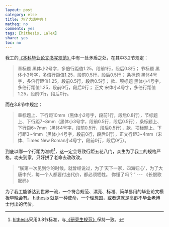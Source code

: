 ```yaml
---
layout: post
category: else
title: 为了大唐中兴！
matheq: no
comments: yes
tags: [hithesis, LaTeX]
share: yes
toc: no
---
```

我工的[《本科毕业论文书写规范》](http://jwc.hit.edu.cn/2566/list.htm)中有一处矛盾之处，在其中3.2节规定：

> 章标题        黑体小2号字，多倍行距值1.25，段前1行，段后0.8行；
> 节标题        黑体小3号字，多倍行距值1.25，段前0.5行，段后0.5行；
> 条标题        黑体4号字，多倍行距值1.25，段前0.5行，段后0.5行；
> 款、项标题    黑体小4号字，多倍行距值1.25，段前0行，段后0行；
> 正文          宋体小4号字，多倍行距值1.25，段前0行，段后0行。

而在3.8节中规定：

> 章标题上、下行距10mm（黑体小2号字，段前1行，段后0.8行），节标题上、下行距7~8mm（黑体小3号字，段前0.5行，段后0.5行），条标题上、下行距6~7mm（黑体4号字，段前0.5行，段后0.5行），款、项标题上、下行距3~4mm（黑体小4号字，段前0行，段后0行），正文行距3~4mm（宋体、Times
> New Roman小4号字，段前0行，段后0行）。

到底以哪一个行距为准呢[^lineheight]，这一定会导致行距五花八门，众生为了我工的规格严格，功夫到家，只好拼了老命去改改改。

> “朕第一次见到你的时候，就曾经说过，为了‘天下一家，四海归心’，为了大唐中兴，每一个人都要付出代价，都必须牺牲。
> 你懂了吗？”  --- 《长恨歌密码》

为了我工能够达到世界一流，一个符合规范、漂亮、标准、简单易用的毕业论文模板早晚会有。
[hithesis][hithesis] 就是一种使命，一个理想国，或者这就是高龄不毕业老博士付出的代价。



[^lineheight]: [hithesis](https://github.com/dustincys/hithesis)采用3.8节标准，与[《研究生规范》](http://hitgs.hit.edu.cn/aa/fd/c3425a109309/page.htm)保持一致。

[hithesis]: https://github.com/dustincys/hithesis
[plutothesis]: https://github.com/dustincys/plutothesis

